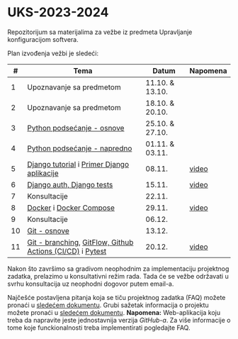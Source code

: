 # UKS-2023-2024
Repozitorijum sa materijalima za vežbe iz predmeta Upravljanje konfiguracijom softvera.

Plan izvođenja vežbi je sledeći:

| # | Tema | Datum  | Napomena |
| --- | --- | --- | --- |
| 1 | Upoznavanje sa predmetom | 11.10. & 13.10. | |
| 2 | Upoznavanje sa predmetom | 18.10. & 20.10. | |
| 3 | [Python podsećanje - osnove](https://github.com/vanjamijatov/UKS-materijali/tree/main/Python%20Basics/Python%20lesson) | 25.10. & 27.10. | |
| 4 | [Python podsećanje - napredno](https://github.com/vanjamijatov/UKS-materijali/tree/main/Python%20Basics/Python%20lesson) | 01.11. & 03.11. | |
| 5 | [Django tutorial](https://github.com/vanjamijatov/UKS-materijali/tree/main/Django%20Framework) i  [Primer Django aplikacije](https://github.com/vanjamijatov/UKS-materijali/tree/main/Django%20Application%20Example)  | 08.11. | [video](https://drive.google.com/file/d/12ya6H6NaKd8Qnugz4w06shZZAJKAa5to/view?usp=drive_link) |
| 6 | [Django auth, Django tests](https://github.com/vanjamijatov/UKS-DjangoAuthTestsDocker) | 15.11. | [video](https://drive.google.com/file/d/14L0at2Ct5qdcwPNE-8kR1NNkP6jG_yOa/view?usp=drive_link) |
| 7 | Konsultacije | 22.11. | |
| 8 | [Docker](https://github.com/vanjamijatov/UKS-DjangoAuthTestsDocker) i [Docker Compose](https://github.com/vanjamijatov/UKS-DjangoProductionSetup)                        | 29.11. | [video](https://drive.google.com/file/d/1FFtNc2z9v7ZJ3Ufyiz4ZEHi8v2uq9h-l/view?usp=drive_link) |
| 9 | Konsultacije | 06.12. | |
| 10 | [Git - osnove](https://github.com/vanjamijatov/UKS-materijali/tree/main/Git) | 13.12. | |
| 11 | [Git - branching](https://github.com/vanjamijatov/UKS-materijali/tree/main/Git), [GitFlow, Github Actions (CI/CD)](https://github.com/vanjamijatov/UKS-DjangoAuthTestsDocker) i [Pytest](https://github.com/vanjamijatov/UKS-materijali/tree/main/Pytest) | 20.12. | [video](https://drive.google.com/file/d/14L0at2Ct5qdcwPNE-8kR1NNkP6jG_yOa/view?usp=drive_link) |

Nakon što završimo sa gradivom neophodnim za implementaciju projektnog zadatka, prelazimo u konsultativni režim rada. Tada će se vežbe održavati u svrhu konsultacija uz neophodni dogovor putem email-a.


Najčešće postavljena pitanja koja se tiču projektnog zadatka (FAQ) možete pronaći u [sledećem dokumentu](https://docs.google.com/document/d/1iekw6HSwoa1iIgp2G5sW72qdfjm1mXq9g99kkge1nEo/edit?usp=drive_link).
Grubi sažetak informacija o projektu možete pronaći u [sledećem dokumentu](Project.md). **Napomena:** Web-aplikacija koju treba da napravite jeste jednostavnija verzija *GitHub-a*. Za više informacije o tome koje funckionalnosti treba implementirati pogledajte FAQ.
